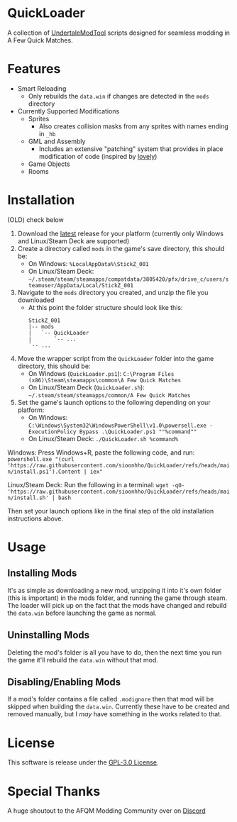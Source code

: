 # QuickLoader

A collection of [UndertaleModTool](https://github.com/UnderminersTeam/UndertaleModTool) scripts designed for seamless modding in A Few Quick Matches.

# Features

* Smart Reloading
   * Only rebuilds the `data.win` if changes are detected in the `mods` directory
* Currently Supported Modifications
   * Sprites
      * Also creates collision masks from any sprites with names ending in `_hb`
   * GML and Assembly
      * Includes an extensive "patching" system that provides in place modification of code (inspired by [lovely](https://github.com/ethangreen-dev/lovely-injector))
   * Game Objects
   * Rooms

# Installation

(OLD) check below
1. Download the [latest](https://github.com/sioo.nhho/QuickLoader/releases/latest) release for your platform (currently only Windows and Linux/Steam Deck are supported)
2. Create a directory called `mods` in the game's save directory, this should be:
    * On Windows: `%LocalAppData%\StickZ_001`
    * On Linux/Steam Deck: `~/.steam/steam/steamapps/compatdata/3805420/pfx/drive_c/users/steamuser/AppData/Local/StickZ_001`
3. Navigate to the `mods` directory you created, and unzip the file you downloaded
    * At this point the folder structure should look like this:
        ```
        StickZ_001
        |-- mods
        |   `-- QuickLoader
        |       `-- ...
        `-- ...
        ```
4. Move the wrapper script from the `QuickLoader` folder into the game directory, this should be:
    * On Windows (`QuickLoader.ps1`): `C:\Program Files (x86)\Steam\steamapps\common\A Few Quick Matches`
    * On Linux/Steam Deck (`QuickLoader.sh`): `~/.steam/steam/steamapps/common/A Few Quick Matches`
5. Set the game's launch options to the following depending on your platform:
    * On Windows: `C:\Windows\System32\WindowsPowerShell\v1.0\powersell.exe -ExecutionPolicy Bypass .\QuickLoader.ps1 ""%command""`
    * On Linux/Steam Deck: `./QuickLoader.sh %command%`

Windows: Press Windows+R, paste the following code, and run: `powershell.exe "(curl 'https://raw.githubusercontent.com/sioonhho/QuickLoader/refs/heads/main/install.ps1').Content | iex"`

Linux/Steam Deck: Run the following in a terminal: `wget -qO- 'https://raw.githubusercontent.com/sioonhho/QuickLoader/refs/heads/main/install.sh' | bash`

Then set your launch options like in the final step of the old installation instructions above.

# Usage

## Installing Mods

It's as simple as downloading a new mod, unzipping it into it's own folder (this is important) in the mods folder, and running the game through steam. The loader will pick up on the fact that the mods have changed and rebuild the `data.win` before launching the game as normal.

## Uninstalling Mods

Deleting the mod's folder is all you have to do, then the next time you run the game it'll rebuild the `data.win` without that mod.

## Disabling/Enabling Mods

If a mod's folder contains a file called `.modignore` then that mod will be skipped when building the `data.win`. Currently these have to be created and removed manually, but I *may* have something in the works related to that.

# License

This software is release under the [GPL-3.0 License](https://www.gnu.org/licenses/gpl-3.0.en.html).

# Special Thanks

A huge shoutout to the AFQM Modding Community over on [Discord](https://discord.gg/afqm)
